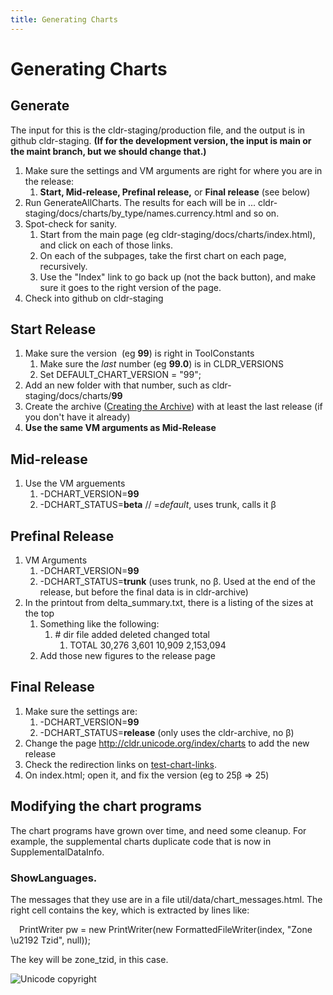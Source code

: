 ```yaml
---
title: Generating Charts
---
```


# Generating Charts

## Generate

The input for this is the cldr\-staging/production file, and the output is in github cldr\-staging. **(If for the development version, the input is main or the maint branch, but we should change that.)**

1. Make sure the settings and VM arguments are right for where you are in the release:
	1. **Start, Mid\-release, Prefinal release,** or **Final release** (see below)
2. Run GenerateAllCharts. The results for each will be in ... cldr\-staging/docs/charts/by\_type/names.currency.html and so on.
3. Spot\-check for sanity.
	1. Start from the main page (eg cldr\-staging/docs/charts/index.html), and click on each of those links.
	2. On each of the subpages, take the first chart on each page, recursively.
	3. Use the "Index" link to go back up (not the back button), and make sure it goes to the right version of the page.
4. Check into github on cldr\-staging

## Start Release

1. Make sure the version  (eg **99**) is right in ToolConstants
	1. Make sure the *last* number (eg **99\.0**) is in CLDR\_VERSIONS
	2. Set DEFAULT\_CHART\_VERSION \= "99";
2. Add an new folder with that number, such as cldr\-staging/docs/charts/**99**
3. Create the archive ([Creating the Archive](https://cldr.unicode.org/development/creating-the-archive)) with at least the last release (if you don't have it already)
4. **Use the same VM arguments as Mid\-Release**

## Mid\-release

1. Use the VM arguements
	1. \-DCHART\_VERSION\=**99**
	2. \-DCHART\_STATUS\=**beta** // \=*default*, uses trunk, calls it β

## Prefinal Release

1. VM Arguments
	1. \-DCHART\_VERSION\=**99**
	2. \-DCHART\_STATUS\=**trunk** (uses trunk, no β. Used at the end of the release, but before the final data is in cldr\-archive)
2. In the printout from delta\_summary.txt, there is a listing of the sizes at the top
	1. Something like the following:
		1. \# dir file added deleted changed total
			1. TOTAL 30,276 3,601 10,909 2,153,094
	2. Add those new figures to the release page

## Final Release

1. Make sure the settings are:
	1. \-DCHART\_VERSION\=**99**
	2. \-DCHART\_STATUS\=**release** (only uses the cldr\-archive, no β)
2. Change the page <http://cldr.unicode.org/index/charts> to add the new release
3. Check the redirection links on [test\-chart\-links](https://cldr.unicode.org/development/cldr-big-red-switch/test-chart-links).
4. On index.html; open it, and fix the version (eg to 25β \=\> 25\)

## Modifying the chart programs

The chart programs have grown over time, and need some cleanup. For example, the supplemental charts duplicate code that is now in SupplementalDataInfo. 

### ShowLanguages.

The messages that they use are in a file util/data/chart\_messages.html. The right cell contains the key, which is extracted by lines like:

&emsp;PrintWriter pw \= new PrintWriter(new FormattedFileWriter(index, "Zone \\u2192 Tzid", null));

The key will be zone\_tzid, in this case.

![Unicode copyright](https://www.unicode.org/img/hb_notice.gif)